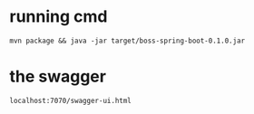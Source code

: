 # running cmd
`mvn package && java -jar target/boss-spring-boot-0.1.0.jar`

# the swagger 
`localhost:7070/swagger-ui.html`